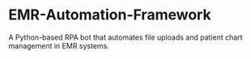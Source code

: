 # EMR-Automation-Framework
A Python-based RPA bot that automates file uploads and patient chart management in EMR systems.
